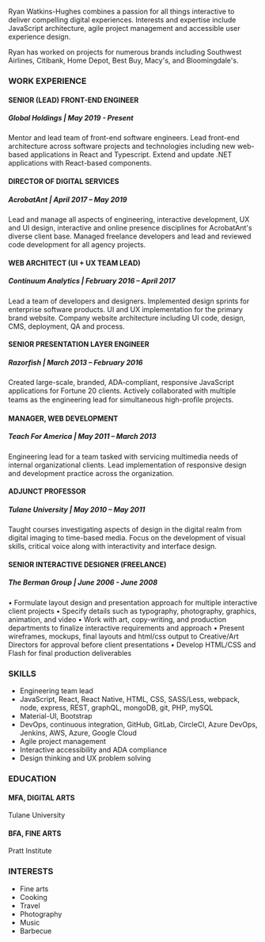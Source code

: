 Ryan Watkins-Hughes combines a passion for all things interactive to deliver compelling digital experiences. Interests and expertise include JavaScript architecture, agile project management and accessible user experience design.

Ryan has worked on projects for numerous brands including Southwest Airlines, Citibank, Home Depot, Best Buy, Macy's, and Bloomingdale's.

### WORK EXPERIENCE
#### SENIOR (LEAD) FRONT-END ENGINEER
##### Global Holdings   |   May 2019 - Present 

Mentor and lead team of front-end software engineers. Lead front-end architecture across software projects and technologies including new web-based applications in React and Typescript. Extend and update .NET applications with React-based components.

#### DIRECTOR OF DIGITAL SERVICES
##### AcrobatAnt   |   April 2017 – May 2019

Lead and manage all aspects of engineering, interactive development, UX and UI design, interactive and online presence disciplines for AcrobatAnt's diverse client base. Managed freelance developers and lead and reviewed code development for all agency projects.

#### WEB ARCHITECT (UI + UX TEAM LEAD)
##### Continuum Analytics   |   February 2016 – April 2017

Lead a team of developers and designers. Implemented design sprints for enterprise software products. UI and UX implementation for the primary brand website. Company website architecture including UI code, design, CMS, deployment, QA and process.

#### SENIOR PRESENTATION LAYER ENGINEER
##### Razorfish  |  March 2013 – February 2016 

Created large-scale, branded, ADA-compliant, responsive JavaScript applications for Fortune 20 clients. Actively collaborated with multiple teams as the engineering lead for simultaneous high-proﬁle projects.

#### MANAGER, WEB DEVELOPMENT
##### Teach For America  |  May 2011 – March 2013 

Engineering lead for a team tasked with servicing multimedia needs of internal organizational clients. Lead implementation of responsive design and development practice across the organization.

#### ADJUNCT PROFESSOR
##### Tulane University  |  May 2010 – May 2011 

Taught courses investigating aspects of design in the digital realm from digital imaging to time-based media. Focus on the development of visual skills, critical voice along with interactivity and interface design.

#### SENIOR INTERACTIVE DESIGNER (FREELANCE)
##### The Berman Group | June 2006 - June 2008

• Formulate layout design and presentation approach for multiple interactive client projects
• Specify details such as typography, photography, graphics, animation, and video
• Work with art, copy-writing, and production departments to finalize interactive requirements and approach
• Present wireframes, mockups, final layouts and html/css output to Creative/Art Directors for approval before client presentations
• Develop HTML/CSS and Flash for final production deliverables


### SKILLS
- Engineering team lead
- JavaScript, React, React Native, HTML, CSS, SASS/Less, webpack, node, express, REST, graphQL, mongoDB, git, PHP, mySQL
- Material-UI, Bootstrap
- DevOps, continuous integration, GitHub, GitLab, CircleCI, Azure DevOps, Jenkins, AWS, Azure, Google Cloud
- Agile project management
- Interactive accessibility and ADA compliance
- Design thinking and UX problem solving


### EDUCATION
#### MFA, DIGITAL ARTS
Tulane University

#### BFA, FINE ARTS
Pratt Institute

### INTERESTS
- Fine arts
- Cooking
- Travel
- Photography
- Music
- Barbecue


